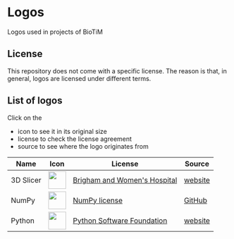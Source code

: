 # Logos
Logos used in projects of BioTiM



## License

This repository does not come with a specific license.
The reason is that, in general, logos are licensed under different terms.



## List of logos

Click on the

-  icon to see it in its original size
-  license to check the license agreement
-  source to see where the logo originates from

| Name | Icon | License | Source |
| -----| ------- | ------ | ------ |
| 3D Slicer | <a href="https://www.slicer.org/w/img_auth.php/9/9f/3DSlicerLogo-HorizontalF.svg"><img src="https://www.slicer.org/w/img_auth.php/9/9f/3DSlicerLogo-HorizontalF.svg" height="40"></a> | [Brigham and Women's Hospital](https://slicer.readthedocs.io/en/latest/user_guide/about.html#the-3d-slicer-name-and-logo) | [website](https://www.slicer.org/w/index.php/Slicer3:Slicer3Brand#Five_Logo_Formats) |
| NumPy | <a href="https://raw.githubusercontent.com/numpy/numpy/main/branding/logo/primary/numpylogo.svg"><img src="https://raw.githubusercontent.com/numpy/numpy/main/branding/logo/primary/numpylogo.svg" height="40"></a> | [NumPy license](https://numpy.org/doc/stable/license.html) | [GitHub](https://github.com/numpy/numpy/tree/main/branding/logo) |
| Python | <a href="https://www.python.org/static/community_logos/python-logo-generic.svg"><img src="https://www.python.org/static/community_logos/python-logo-generic.svg" height="40"></a> | [Python Software Foundation](https://www.python.org/psf/trademarks/) | [website](https://www.python.org/community/logos/) |
